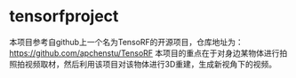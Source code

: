 # tensorfproject

本项目参考自github上一个名为TensoRF的开源项目，仓库地址为：https://github.com/apchenstu/TensoRF
本项目的重点在于对身边某物体进行拍照拍视频取材，然后利用该项目对该物体进行3D重建，生成新视角下的视频。
